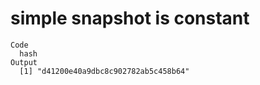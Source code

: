 # simple snapshot is constant

    Code
      hash
    Output
      [1] "d41200e40a9dbc8c902782ab5c458b64"

